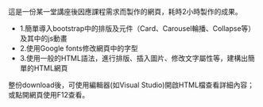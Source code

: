 這是一份某一堂講座後因應課程需求而製作的網頁，耗時2小時製作的成果。

- 1.簡單導入bootstrap中的排版及元件（Card、Carousel輪播、Collapse等）及其中的js動畫
- 2.使用Google fonts修改網頁中的字型
- 3.使用一般的HTML語法，進行排版、插入圖片、修改文字屬性等，建構出簡單的HTML網頁

整份download後，可使用編輯器(如Visual Studio)開啟HTML檔查看詳細內容；或點開網頁使用F12查看。
